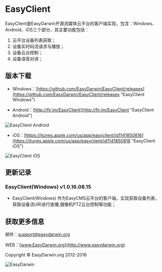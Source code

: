 # EasyClient #

EasyClient是EasyDarwin开源流媒体云平台的客户端实现，包含：Windows、Android、iOS三个部分，其主要功能包括：

1. 云平台设备列表获取；
2. 设备实时码流请求与播放；
3. 设备云台控制；
4. 设备语音对讲；

## 版本下载 ##

- Windows：[https://github.com/EasyDarwin/EasyClient/releases](https://github.com/EasyDarwin/EasyClient/releases "EasyClient Windows")

- Android：[http://fir.im/EasyClient](http://fir.im/EasyClient "EasyClient Android")

![EasyClient Android](http://www.easydarwin.org/github/images/firimeasyclientandroid.png)

- iOS：[https://itunes.apple.com/us/app/easyclient/id1141850816](https://itunes.apple.com/us/app/easyclient/id1141850816 "EasyClient iOS")

![EasyClient iOS](http://www.easydarwin.org/github/images/firimeasyclientios.png)

## 更新记录 ##

### EasyClient(Windows) v1.0.16.08.15 ###

* EasyClient(Windows) 作为EasyCMS云平台的客户端，实现获取设备列表，获取设备流URI进行直播,摄像机PTZ云台控制等功能；


## 获取更多信息 ##

邮件：[support@easydarwin.org](mailto:support@easydarwin.org) 

WEB：[www.EasyDarwin.org](http://www.easydarwin.org)

Copyright &copy; EasyDarwin.org 2012-2016

![EasyDarwin](http://www.easydarwin.org/skin/easydarwin/images/wx_qrcode.jpg)
